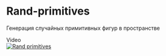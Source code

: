 # Rand-primitives
Генерация случайных примитивных фигур в пространстве

Video  
[![Rand primitives](https://i9.ytimg.com/vi/znNi5SfDG1Y/mq2.jpg?sqp=CMydvPkF&rs=AOn4CLBrF4kp-nQLF6AUw4gnHcjlsHjI9Q)](https://youtu.be/znNi5SfDG1Y "Rand primitives")  

